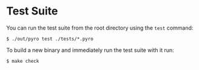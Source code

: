 # Test Suite

You can run the test suite from the root directory using the `test` command:

    $ ./out/pyro test ./tests/*.pyro

To build a new binary and immediately run the test suite with it run:

    $ make check
